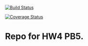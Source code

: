 [![Build Status](https://travis-ci.org/dsondak/cs207testing.svg?branch=master)](https://travis-ci.org/dsondak/cs207testing.svg?branch=master)

[![Coverage Status](https://codecov.io/gh/tguens/cs207test/branch/master/graph/badge.svg)](https://codecov.io/gh/tguens/cs207test)

# Repo for HW4 PB5.
